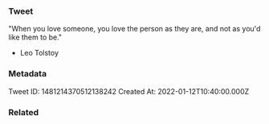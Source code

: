 ### Tweet
"When you love someone, you love the person as they are, and not as you'd like them to be." 

- Leo Tolstoy

### Metadata
Tweet ID: 1481214370512138242
Created At: 2022-01-12T10:40:00.000Z

### Related

